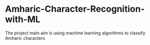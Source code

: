 # Amharic-Character-Recognition-with-ML
The project main aim is using machine learning algorithms to classify Amharic characters
